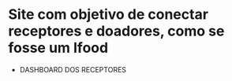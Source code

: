 # Site com objetivo de conectar receptores e doadores, como se fosse um Ifood


- DASHBOARD DOS RECEPTORES